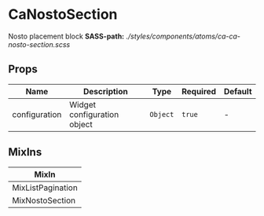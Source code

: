 # CaNostoSection

Nosto placement block **SASS-path:** _./styles/components/atoms/ca-ca-nosto-section.scss_

## Props

<!-- @vuese:CaNostoSection:props:start -->
|Name|Description|Type|Required|Default|
|---|---|---|---|---|
|configuration|Widget configuration object|`Object`|`true`|-|

<!-- @vuese:CaNostoSection:props:end -->


## MixIns

<!-- @vuese:CaNostoSection:mixIns:start -->
|MixIn|
|---|
|MixListPagination|
|MixNostoSection|

<!-- @vuese:CaNostoSection:mixIns:end -->



